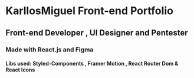 # KarllosMiguel Front-end Portfolio 
## Front-end Developer , UI Designer and Pentester
### Made with React.js and Figma
#### Libs used: Styled-Components , Framer Motion , React Router Dom & React Icons
